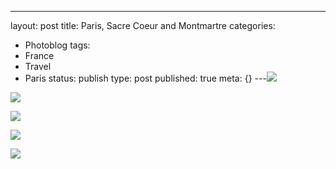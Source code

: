 ---
layout: post
title: Paris, Sacre Coeur and Montmartre
categories:
- Photoblog
tags:
- France
- Travel
- Paris
status: publish
type: post
published: true
meta: {}
---![](/squarespace_images/static_500baf96c4aa540325612fa5_5019f37de4b0b45850a90f57_5019f37de4b0b45850a90f58_1293488031000__img.jpg_)
  

  
   
![](/squarespace_images/static_500baf96c4aa540325612fa5_5019f37de4b0b45850a90f57_5019f37de4b0b45850a90f59_1293488031000__img.jpg_)
  

  
   
![](/squarespace_images/static_500baf96c4aa540325612fa5_5019f37de4b0b45850a90f57_5019f37de4b0b45850a90f5a_1293488031000__img.jpg_)
  

  
   
![](/squarespace_images/static_500baf96c4aa540325612fa5_5019f37de4b0b45850a90f57_5019f37de4b0b45850a90f5b_1293488031000__img.jpg_)
  

  
   
![](/squarespace_images/static_500baf96c4aa540325612fa5_5019f37de4b0b45850a90f57_5019f37de4b0b45850a90f5c_1293488031000__img.jpg_)
